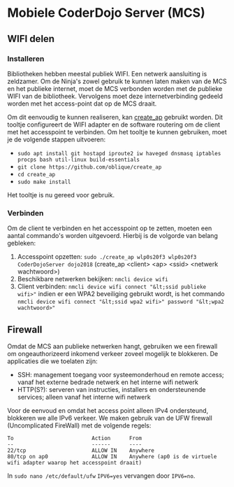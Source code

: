 # Mobiele CoderDojo Server (MCS)
## WIFI delen
### Installeren
Bibliotheken hebben meestal publiek WIFI. Een netwerk aansluiting is zeldzamer.
Om de Ninja's zowel gebruik te kunnen laten maken van de MCS en het publieke internet, 
moet de MCS verbonden worden met de publieke WIFI van de bibliotheek. Vervolgens moet deze internetverbinding
gedeeld worden met het access-point dat op de MCS draait.

Om dit eenvoudig te kunnen realiseren, kan [create_ap](https://github.com/oblique/create_ap) gebruikt worden. Dit tooltje
configureert de WIFI adapter en de software routering om de client met het accesspoint te verbinden.
Om het tooltje te kunnen gebruiken, moet je de volgende stappen uitvoeren:

 * `sudo apt install git hostapd iproute2 iw haveged dnsmasq iptables procps bash util-linux build-essentials`
 * `git clone https://github.com/oblique/create_ap`
 * `cd create_ap`
 * `sudo make install`

Het tooltje is nu gereed voor gebruik.
### Verbinden
Om de client te verbinden en het accesspoint op te zetten, moeten een aantal commando's worden uitgevoerd. Hierbij is de volgorde van belang gebleken:

 1. Accesspoint opzetten: `sudo ./create_ap wlp0s20f3 wlp0s20f3 CoderDojoServer dojo2018` (create_ap &lt;client> &lt;ap> &lt;ssid> &lt;netwerk wachtwoord>)
 2. Beschikbare netwerken bekijken: `nmcli device wifi`
 3. Client verbinden: `nmcli device wifi connect "&lt;ssid publieke wifi>"` indien er een WPA2 beveiliging gebruikt wordt, is het commando `nmcli device wifi connect "&lt;ssid wpa2 wifi>" password "&lt;wpa2 wachtwoord>"`

## Firewall
Omdat de MCS aan publieke netwerken hangt, gebruiken we een firewall om ongeauthorizeerd inkomend verkeer zoveel mogelijk te blokkeren.
De applicaties die we toelaten zijn:

 * SSH: management toegang voor systeemonderhoud en remote access; vanaf het externe bedrade netwerk en het interne wifi netwerk
 * HTTP(S?): serveren van instructies, installers en ondersteunende services; alleen vanaf het interne wifi netwerk
 
Voor de eenvoud en omdat het access point alleen IPv4 ondersteund, blokkeren we alle IPv6 verkeer. We maken gebruik van de UFW firewall (Uncomplicated FireWall) met de volgende regels:

```
To                         Action      From
--                         ------      ----
22/tcp                     ALLOW IN    Anywhere                  
80/tcp on ap0              ALLOW IN    Anywhere (ap0 is de virtuele wifi adapter waarop het accesspoint draait)
```
In `sudo nano /etc/default/ufw` `IPV6=yes` vervangen door `IPV6=no`.
